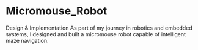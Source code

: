 # Micromouse_Robot
Design &amp; Implementation As part of my journey in robotics and embedded systems, I designed and built a micromouse robot capable of intelligent maze navigation.
